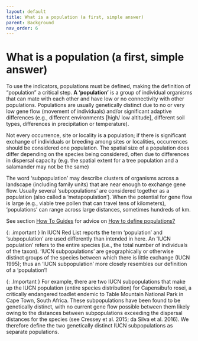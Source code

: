 ```yaml
---
layout: default
title: What is a population (a first, simple answer) 
parent: Background
nav_order: 6
---
```


# What is a population (a first, simple answer)

To use the indicators, populations must be defined, making the definition of “population” a critical step. **A ‘population’** is a group of individual organisms that can mate with each other and have low or no connectivity with other populations. Populations are usually genetically distinct due to no or very low gene flow (movement of individuals) and/or significant adaptive differences (e.g.,  different environments [high/ low altitude], different soil types, differences in precipitation or temperature). 

Not every occurrence, site or locality is a population; if there is significant exchange of individuals or breeding among sites or localities, occurrences should be considered one population.  The spatial size of a population does differ depending on the species being considered, often due to differences in dispersal capacity (e.g. the spatial extent for a tree population and a salamander may not be the same)

The word ‘subpopulation’ may describe clusters of organisms across a landscape (including family units) that are near enough to exchange gene flow. Usually several ‘subpopulations’ are considered together as a population (also called a ‘metapopulation’). When the potential for gene flow is large (e.g., viable tree pollen that can travel tens of kilometers), ‘populations’ can range across large distances, sometimes hundreds of km. 

See section [How To Guides](https://aliciamstt.github.io/guidelines-genetic-diversity-indicators/docs/3_Howto_guides_examples/Howto_guides_examples.html#how-to---guides) for advice on [How to define populations?](https://aliciamstt.github.io/guidelines-genetic-diversity-indicators/docs/3_Howto_guides_examples/Howto_define_populations.html#how-to-define-populations) 

{: .important }
In IUCN Red List reports the term ‘population’ and ‘subpopulation’ are used differently than intended in here. An ‘IUCN population’ refers to the entire species (i.e., the total number of individuals of the taxon). ‘IUCN subpopulations’ are geographically or otherwise distinct groups of the species between which there is little exchange (IUCN 1995);  thus an ‘IUCN subpopulation’  more closely resembles our definition of a ‘population’! 

{: .Important }
For example, there are two IUCN subpopulations that make up the IUCN population (entire species distribution) for Capensibufo rosei, a critically endangered toadlet endemic to Table Mountain National Park in Cape Town, South Africa. These subpopulations have been found to be genetically distinct, with no current gene flow possible between them likely owing to the distances between subpopulations exceeding the dispersal distances for the species (see Cressey et al. 2015; da Silva et al. 2016). We therefore define the two genetically distinct IUCN subpopulations as separate populations.

